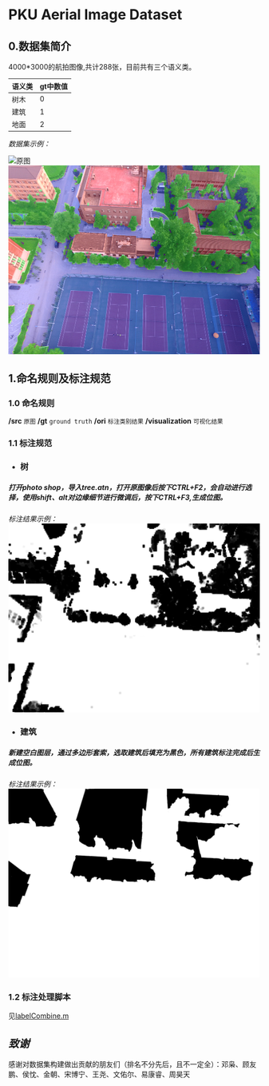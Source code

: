 # PKU Aerial Image Dataset

## 0.数据集简介
4000*3000的航拍图像,共计288张，目前共有三个语义类。

|语义类|gt中数值|
|------|------|
|树木  |  0   |
|建筑  |  1   |
|地面  |  2   |

*数据集示例：*

![原图](img/DJI_0285.JPG)
![visual_gt](img/DJI_0285_visual_gt.png)
## 1.命名规则及标注规范
### 1.0 命名规则
**/src**  ```原图```
**/gt**  ```ground truth```
**/ori**  ```标注类别结果```
**/visualization** ```可视化结果```

### 1.1 标注规范
- ### 树
##### 打开photo shop，导入tree.atn，打开原图像后按下CTRL+F2，会自动进行选择，使用shift、alt对边缘细节进行微调后，按下CTRL+F3,生成位图。

*标注结果示例：*
![树](img/DJI_0285_t.png)
- ### 建筑
##### 新建空白图层，通过多边形套索，选取建筑后填充为黑色，所有建筑标注完成后生成位图。

*标注结果示例：*
![建筑](img/DJI_0285_b.png)

### 1.2 标注处理脚本

见[labelCombine.m](https://github.com/MarcWong/PAID/blob/master/script/labelCombile.m)


## ***致谢***
感谢对数据集构建做出贡献的朋友们（排名不分先后，且不一定全）：邓枭、顾友鹏、侯忱、金朝、宋博宁、王尧、文佑尔、易康睿、周昊天